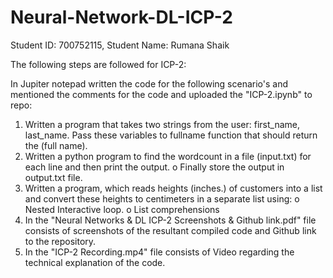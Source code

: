 # Neural-Network-DL-ICP-2

Student ID: 700752115, Student Name: Rumana Shaik

The following steps are followed for ICP-2:

In Jupiter notepad written the code for the following scenario's and mentioned the comments for the code and uploaded the "ICP-2.ipynb" to repo:
1. Written a program that takes two strings from the user: first_name, last_name. Pass these variables to 
fullname function that should return the (full name).
2. Written a python program to find the wordcount in a file (input.txt) for each line and then print the output.
o Finally store the output in output.txt file.
3. Written a program, which reads heights (inches.) of customers into a list and convert these heights to centimeters in a separate list using:
o Nested Interactive loop.
o List comprehensions
4. In the "Neural Networks & DL ICP-2 Screenshots & Github link.pdf" file consists of screenshots of the resultant compiled code and Github link to the repository.
5. In the "ICP-2 Recording.mp4" file consists of Video regarding the technical explanation of the code.
